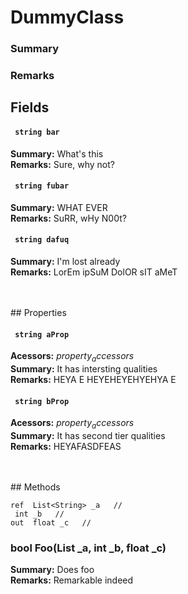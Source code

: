 # DummyClass

### Summary


### Remarks


## Fields

#### ` string bar`
**Summary:** What's this 
<br/>
**Remarks:** Sure, why not? 
#### ` string fubar`
**Summary:** WHAT EVER 
<br/>
**Remarks:** SuRR, wHy N00t? 
#### ` string dafuq`
**Summary:** I'm lost already 
<br/>
**Remarks:** LorEm ipSuM DolOR sIT aMeT 

<br/>
<br/>
## Properties

#### ` string aProp` 
**Acessors:** $property_accessors$
<br/>
**Summary:** It has intersting qualities 
<br/>
**Remarks:** HEYA E HEYEHEYEHYEHYA E 
#### ` string bProp` 
**Acessors:** $property_accessors$
<br/>
**Summary:** It has second tier qualities 
<br/>
**Remarks:** HEYAFASDFEAS 

<br/>
<br/>
## Methods

```
ref  List<String> _a   //
 int _b   //
out  float _c   //
```
### **bool Foo(List<String> _a, int _b, float _c)**

**Summary:** Does foo 
<br/>
**Remarks:** Remarkable indeed 

